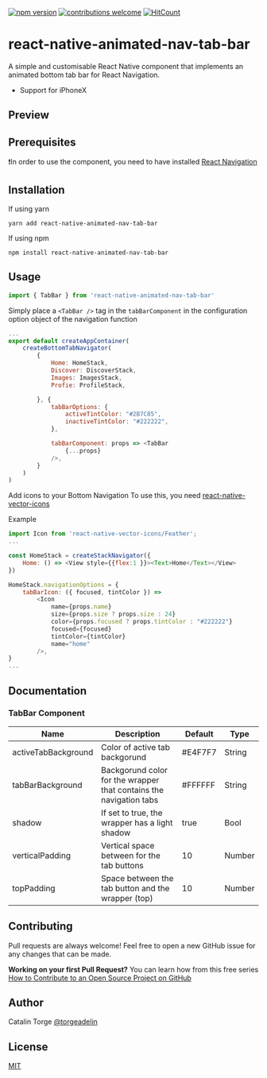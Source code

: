 [![npm version](https://badge.fury.io/js/react-native-animated-nav-tab-bar.svg)](https://badge.fury.io/js/react-native-animated-nav-tab-bar)
[![contributions welcome](https://img.shields.io/badge/contributions-welcome-brightgreen.svg?style=flat)](https://github.com/dwyl/esta/issues)
[![HitCount](http://hits.dwyl.com/{username}/{project-name}.svg)](http://hits.dwyl.com/{username}/{project-name})

# react-native-animated-nav-tab-bar
A simple and customisable React Native component that implements an animated bottom tab bar for React Navigation. 
- Support for iPhoneX

## Preview
[](https://github.com/torgeadelin/react-native-animated-nav-tab-bar/blob/master/react-native-animated-nav-tob-ba.gif)

## Prerequisites
❗️In order to use the component, you need to have installed [React Navigation](https://reactnavigation.org/)

## Installation
If using yarn
```
yarn add react-native-animated-nav-tab-bar
```

If using npm
```
npm install react-native-animated-nav-tab-bar
```

## Usage
```javascript
import { TabBar } from 'react-native-animated-nav-tab-bar'
```
Simply place a ```<TabBar />``` tag in the ```tabBarComponent``` in the configuration option object of the navigation function

```javascript
...
export default createAppContainer(
    createBottomTabNavigator(
        {
            Home: HomeStack,
            Discover: DiscoverStack,
            Images: ImagesStack,
            Profie: ProfileStack,

        }, {
            tabBarOptions: {
                activeTintColor: "#2B7C85",
                inactiveTintColor: "#222222",
            },

            tabBarComponent: props => <TabBar
                {...props}
            />,
        }
    )
)
```

Add icons to your Bottom Navigation
To use this, you need [react-native-vector-icons](https://github.com/oblador/react-native-vector-icons)

Example
```javascript
import Icon from 'react-native-vector-icons/Feather';
...

const HomeStack = createStackNavigator({
    Home: () => <View style={{flex:1 }}><Text>Home</Text></View>
})

HomeStack.navigationOptions = {
    tabBarIcon: ({ focused, tintColor }) =>
        <Icon
            name={props.name}
            size={props.size ? props.size : 24}
            color={props.focused ? props.tintColor : "#222222"}
            focused={focused}
            tintColor={tintColor}
            name="home"
        />,
}
...
```

## Documentation
### TabBar Component

| Name                | Description                                                        | Default | Type   |
|---------------------|--------------------------------------------------------------------|---------|--------|
| activeTabBackground | Color of active tab backgorund                                     | #E4F7F7 | String |
| tabBarBackground    | Backgorund color for the wrapper that contains the navigation tabs | #FFFFFF | String |
| shadow              | If set to true, the wrapper has a light shadow                     | true    | Bool   |
| verticalPadding     | Vertical space between for the tab buttons                         | 10      | Number |
| topPadding          | Space between the tab button and the wrapper (top)                 | 10      | Number |

## Contributing
Pull requests are always welcome! Feel free to open a new GitHub issue for any changes that can be made.

**Working on your first Pull Request?** You can learn how from this free series [How to Contribute to an Open Source Project on GitHub](https://egghead.io/courses/how-to-contribute-to-an-open-source-project-on-github)


## Author
Catalin Torge [@torgeadelin](https://twitter.com/torgeadelin)

## License
[MIT](https://github.com/torgeadelin/react-native-animated-nav-tab-bar/blob/master/LICENSE)

